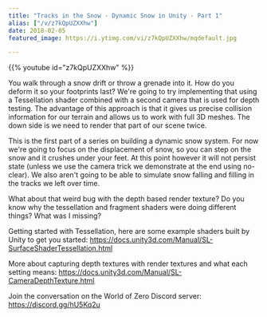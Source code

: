 ```yaml
---
title: "Tracks in the Snow - Dynamic Snow in Unity - Part 1"
alias: ["/v/z7kQpUZXXhw"]
date: 2018-02-05
featured_image: https://i.ytimg.com/vi/z7kQpUZXXhw/mqdefault.jpg

---
```


{{% youtube id="z7kQpUZXXhw" %}}

You walk through a snow drift or throw a grenade into it. How do you deform it so your footprints last? We're going to try implementing that using a Tessellation shader combined with a second camera that is used for depth testing. The advantage of this approach is that it gives us precise collision information for our terrain and allows us to work with full 3D meshes. The down side is we need to render that part of our scene twice.

This is the first part of a series on building a dynamic snow system. For now we're going to focus on the displacement of snow, so you can step on the snow and it crushes under your feet. At this point however it will not persist state (unless we use the camera trick we demonstrate at the end using no-clear). We also aren't going to be able to simulate snow falling and filling in the tracks we left over time.

What about that weird bug with the depth based render texture? Do you know why the tessellation and fragment shaders were doing different things? What was I missing?

Getting started with Tessellation, here are some example shaders built by Unity to get you started: https://docs.unity3d.com/Manual/SL-SurfaceShaderTessellation.html

More about capturing depth textures with render textures and what each setting means: https://docs.unity3d.com/Manual/SL-CameraDepthTexture.html

Join the conversation on the World of Zero Discord server: https://discord.gg/hU5Kq2u